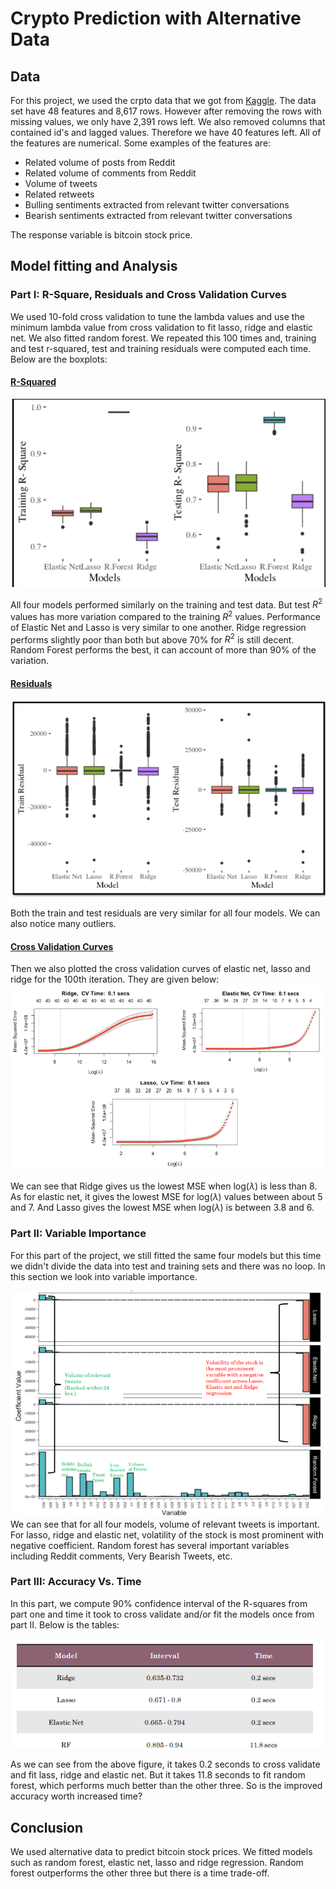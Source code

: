 # Crypto Prediction with Alternative Data

## Data
For this project, we used the crpto data that we got from [Kaggle](https://www.kaggle.com/rafat97/cryptocurrency-price-prediction-by-ieee-ensi-sb). The data set have 48 features and 8,617 rows. However after removing the rows with missing values, we only have 2,391 rows left. We also removed columns that contained id's and lagged values. Therefore we have 40 features left. All of the features are numerical. Some examples of the features are:

- Related volume of posts from Reddit
- Related volume of comments from Reddit
- Volume of tweets 
- Related retweets
- Bulling sentiments extracted from relevant twitter conversations
- Bearish sentiments extracted from relevant twitter conversations

The response variable is bitcoin stock price. 

## Model fitting and Analysis
### Part I: R-Square, Residuals and Cross Validation Curves
We used 10-fold cross validation to tune the lambda values and use the minimum lambda value from cross validation to fit lasso, ridge and elastic net. We also fitted random forest. We repeated this 100 times and, training and test r-squared, test and training residuals were computed each time. Below are the boxplots:

#### <u>R-Squared</u>
![R-Squared](images/r-square.png)

All four models performed similarly on the training and test data. But test $R^2$ values has more variation compared to the training $R^2$ values. Performance of Elastic Net and Lasso is very similar to one another. Ridge regression performs slightly poor than both but above 70% for $R^2$ is still decent. Random Forest performs the best, it can account of more than 90% of the variation.

#### <u>Residuals</u>
![Residuals](images/residual.png)

Both the train and test residuals are very similar for all four models. We can also notice many outliers.

#### <u>Cross Validation Curves</u>
Then we also plotted the cross validation curves of elastic net, lasso and ridge for the 100th iteration. They are given below:
![Cross Validation Curves](images/cv.png)

We can see that Ridge gives us the lowest MSE when log($\lambda$) is less than 8. As for elastic net, it gives the lowest MSE for log($\lambda$) values between about 5 and 7. And Lasso gives the lowest MSE when log($\lambda$) is between 3.8 and 6. 

### Part II: Variable Importance
For this part of the project, we still fitted the same four models but this time we didn't divide the data into test and training sets and there was no loop. In this section we look into variable importance.

![Variable Importance](images/varim.png)
We can see that for all four models, volume of relevant tweets is important. For lasso, ridge and elastic net, volatility of the stock is most prominent with negative coefficient. Random forest has several important variables including Reddit comments, Very Bearish Tweets, etc.

### Part III: Accuracy Vs. Time 
In this part, we compute 90% confidence interval of the R-squares from part one and time it took to cross validate and/or fit the models once from part II. Below is the tables:

![Accuracy Vs. Time](images/time.png)

As we can see from the above figure, it takes 0.2 seconds to cross validate and fit lass, ridge and elastic net. But it takes 11.8 seconds to fit random forest, which performs much better than the other three. So is the improved accuracy worth increased time?

## Conclusion
We used alternative data to predict bitcoin stock prices. We fitted models such as random forest, elastic net, lasso and ridge regression. Random forest outperforms the other three but there is a time trade-off. 
